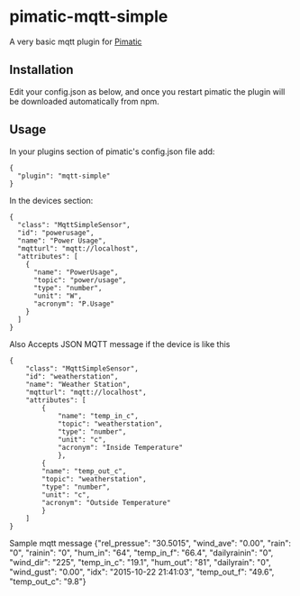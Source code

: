 pimatic-mqtt-simple
===================

A very basic mqtt plugin for [Pimatic](http://www.pimatic.org/)

Installation
------------
Edit your config.json as below, and once you restart pimatic the plugin will be downloaded automatically from npm.


Usage
-----
In your plugins section of pimatic's config.json file add:

    {
      "plugin": "mqtt-simple"
    }

In the devices section:

    {
      "class": "MqttSimpleSensor",
      "id": "powerusage",
      "name": "Power Usage",
      "mqtturl": "mqtt://localhost",
      "attributes": [
        {
          "name": "PowerUsage",
          "topic": "power/usage",
          "type": "number",
          "unit": "W",
          "acronym": "P.Usage"
        }
      ]
    }
   
Also Accepts JSON MQTT message if the device is like this

    {
        "class": "MqttSimpleSensor",
        "id": "weatherstation",
        "name": "Weather Station",
        "mqtturl": "mqtt://localhost",
        "attributes": [
            {
                "name": "temp_in_c",
                "topic": "weatherstation",
                "type": "number",
                "unit": "c",
                "acronym": "Inside Temperature"
                },
            {
            "name": "temp_out_c",
            "topic": "weatherstation",
            "type": "number",
            "unit": "c",
            "acronym": "Outside Temperature"
            }
        ]
    }

Sample mqtt message
{"rel_pressue": "30.5015", "wind_ave": "0.00", "rain": "0", "rainin": "0", "hum_in": "64", "temp_in_f": "66.4", "dailyrainin": "0", "wind_dir": "225", "temp_in_c": "19.1", "hum_out": "81", "dailyrain": "0", "wind_gust": "0.00", "idx": "2015-10-22 21:41:03", "temp_out_f": "49.6", "temp_out_c": "9.8"}
